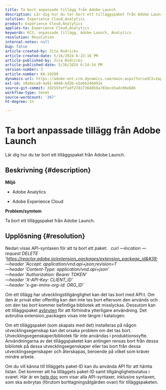 ```yaml
---
title: Ta bort anpassade tillägg från Adobe Launch
description: Lär dig hur du tar bort ett tilläggspaket från Adobe Launch.
solution: Experience Cloud,Analytics
product: Experience Cloud,Analytics
applies-to: Experience Cloud,Analytics
keywords: KCS, anpassade tillägg, Adobe Launch, Analytics
resolution: Resolution
internal-notes: null
bug: false
article-created-by: Zita Rodricks
article-created-date: 5/16/2024 6:23:16 PM
article-published-by: Zita Rodricks
article-published-date: 5/16/2024 6:24:14 PM
version-number: 3
article-number: KA-19200
dynamics-url: https://adobe-ent.crm.dynamics.com/main.aspx?forceUCI=1&pagetype=entityrecord&etn=knowledgearticle&id=bd6aab56-b113-ef11-9f89-6045bd0298d4
exl-id: 10a9eca9-4a91-4848-bd2b-e5ebb246d91e
source-git-commit: 3d255feffadf2781736d859a783ecd3adc06e68b
workflow-type: tm+mt
source-wordcount: '267'
ht-degree: 1%

---
```


# Ta bort anpassade tillägg från Adobe Launch


Lär dig hur du tar bort ett tilläggspaket från Adobe Launch.

## Beskrivning {#description}


<b>Miljö</b>

- Adobe Analytics

- Adobe Experience Cloud

<b>Problem/symtom</b>

Ta bort ett tilläggspaket från Adobe Launch.


## Upplösning {#resolution}


Nedan visas API-syntaxen för att ta bort ett paket:
 
*curl —location —request DELETE &#39;https://reactor.adobe.io/extension_packages/extension_package_id&#39; \
—header &#39;Accept: application/vnd.api+json;revision=1&#39; \
—header &#39;Content-Type: application/vnd.api+json&#39; \
—header &#39;Authorization: Bearer TOKEN&#39; \
—header &#39;X-API-Key: CLIENT_ID&#39; \
—header &#39;x-gw-imms-org-id: ORG_ID&#39;*

Om ett tillägg har utvecklingstillgänglighet kan det tas bort med API:t. Om den är privat eller offentlig kan den inte tas bort eftersom den används och om den tas bort kommer befintliga bibliotek att misslyckas. Dessutom kan ett tilläggspaket [avbruten](https://experienceleague.adobe.com/docs/experience-platform/tags/api/endpoints/extension-packages.html?lang=en#discontinue) för att förhindra ytterligare användning. Det avbrutna extension_packages visas inte längre i katalogen.

Om ett tilläggspaket (som skapats med det) installeras på någon utvecklingsegenskap kan det orsaka problem om det tas bort. Utvecklingsegenskaper/bibliotek får inte användas i produktionssyfte. Användningarna av det tilläggspaketet kan antingen rensas bort från dessa bibliotek på dessa utvecklingsegenskaper eller tas bort från dessa utvecklingsegenskaper och återskapas, beroende på vilket som kräver mindre arbete.

Om du vill känna till tilläggets paket-ID kan du använda API för att hämta listan. Det kommer att ha tilläggets paket-ID samt tillgänglighetsstatus i svaret. Här är en [help doc](https://experienceleague.adobe.com/docs/experience-platform/tags/api/endpoints/extension-packages.html?lang=en#list) som visar alla API-syntaxer, inklusive syntaxen, som ska avbrytas (förutom borttagningsåtgärden ovan) för tilläggspaketen.
